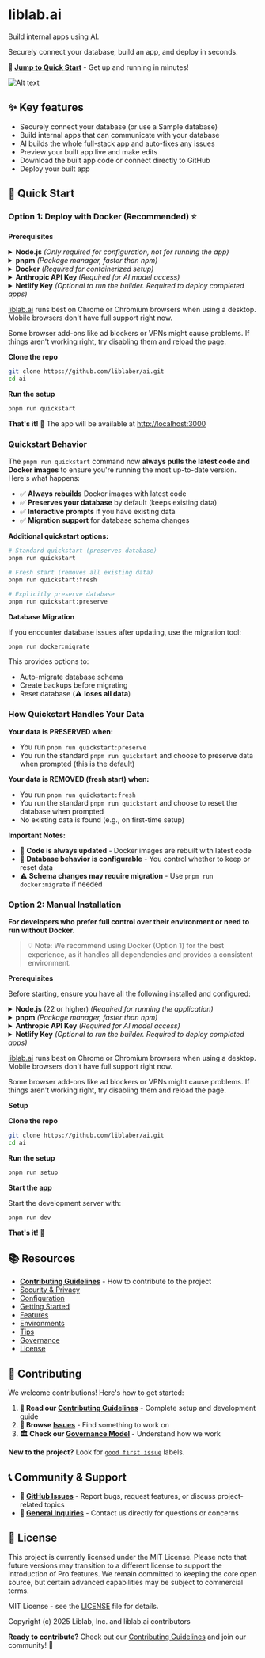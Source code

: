 # liblab.ai

Build internal apps using AI.

Securely connect your database, build an app, and deploy in seconds.

**🚀 [Jump to Quick Start](#-quick-start)** - Get up and running in minutes!

![Alt text](https://github.com/liblaber/ai/raw/main/assets/videos/liblab-ai-preview.gif)

## **✨ Key features**

- Securely connect your database (or use a Sample database)
- Build internal apps that can communicate with your database
- AI builds the whole full-stack app and auto-fixes any issues
- Preview your built app live and make edits
- Download the built app code or connect directly to GitHub
- Deploy your built app

## **🚀 Quick Start**

### **Option 1: Deploy with Docker (Recommended) ⭐**

**Prerequisites**

<details>
  <summary><b>Node.js</b> <em>(Only required for configuration, not for running the app)</em></summary>

Node.js is a program that helps your computer run certain types of applications. You'll need it to set up this project, but don't worry - it's free and easy to install!

<strong>📱 macOS (Mac computers)</strong>

**Option 1: Simple download (Recommended for beginners)**

1. Open your web browser and go to [nodejs.org](https://nodejs.org/)
2. You'll see two download buttons - click the one that says "LTS" (it's the safer, more stable version)
3. The file will download automatically
4. Double-click the downloaded file (it will end in .pkg)
5. Follow the installation wizard - just click "Continue" and "Install" when prompted
6. Enter your computer password when asked

**Option 2: Using Homebrew**

1. Open Terminal
2. Copy and paste this command: `brew install node`
3. Press Enter and wait for it to finish

<strong>🪟 Windows</strong>

**Option 1: Simple download (Recommended for beginners)**

1. Open your web browser and go to [nodejs.org](https://nodejs.org/)
2. You'll see two download buttons - click the one that says "LTS" (it's the safer, more stable version)
3. The file will download automatically
4. Find the downloaded file (usually in your Downloads folder) and double-click it
5. Follow the installation wizard - just click "Next" and "Install" when prompted
6. Click "Finish" when done

<strong>🐧 Linux</strong>

**Ubuntu/Debian (most common Linux versions)**

1. Open Terminal (press Ctrl + Alt + T)
2. Copy and paste this command: `sudo apt update && sudo apt install nodejs npm`
3. Press Enter and type your password when asked
4. Type "Y" and press Enter to confirm

**Other Linux versions**

1. Open Terminal
2. Copy and paste this command: `sudo snap install node --classic`
3. Press Enter and type your password when asked

<strong>✅ How to check if it worked</strong>

After installation, you can verify it worked:

1. Open Terminal (Mac/Linux) or Command Prompt (Windows)
2. Type: `node --version` and press Enter
3. You should see something like "v22.0.0" or higher
4. Type: `npm --version` and press Enter
5. You should see a version number like "9.6.7"

<strong>❓ Need help?</strong>

- **Windows users:** If you get an error about "node is not recognized", restart your computer after installation or refer to the [official Windows guide](https://learn.microsoft.com/en-us/windows/dev-environment/javascript/nodejs-on-windows)
- **Mac users:** If you get a security warning, go to System Preferences > Security & Privacy and click "Allow"
- **Linux users:** If you get a permission error, make sure to type `sudo` before the commands

</details>

<details>
  <summary><b>pnpm</b> <em>(Package manager, faster than npm)</em></summary>

```bash
# Install pnpm globally
npm install -g pnpm

# Verify installation
pnpm --version
```

</details>

<details>
  <summary><b>Docker</b> <em>(Required for containerized setup)</em></summary>

Install Docker Desktop from [docker.com/get-started](https://www.docker.com/get-started/)

**Verify the Installation**

```bash
docker --version
docker-compose --version
```

</details>

<details>
  <summary><b>Anthropic API Key </b><em>(Required for AI model access)</em></summary>

<strong>Step 1: Create an Anthropic Account</strong>

1. Go to [console.anthropic.com/signup](https://console.anthropic.com/signup)
2. Create an account
3. Verify your email

<strong>Step 2: Generate an API Key</strong> 4. Go to [console.anthropic.com/settings/keys](https://console.anthropic.com/settings/keys) 5. Click "Create Key" 6. Give it a name (e.g., "liblab-ai") 7. Copy the API key (starts with `sk-ant-`)

<strong>Step 3: Save your API Key</strong>
Add this to your `.env` file during setup, but keep it handy:

```bash
ANTHROPIC_API_KEY=sk-ant-your-api-key-here
```

</details>

<details>
  <summary><b>Netlify Key</b> <em>(Optional to run the builder. Required to deploy completed apps)</em></summary>

<strong>Step 1: Create a Netlify account</strong>

1. Go to [netlify.com](https://netlify.com/)
2. Sign up for a free account

<strong>Step 2: Generate an auth token</strong> 3. Go to User Settings &gt; Applications &gt; New access token 4. Generate and copy your token

<strong>Step 3: Add the token to your .env file</strong>

```bash
NETLIFY_AUTH_TOKEN=your-token-here
```

Once configured, you can deploy any app you generate through liblab.ai to Netlify using the deploy option in the UI.

</details>

[liblab.ai](http://liblab.ai/) runs best on Chrome or Chromium browsers when using a desktop. Mobile browsers don't have full support right now.

Some browser add-ons like ad blockers or VPNs might cause problems. If things aren't working right, try disabling them and reload the page.

**Clone the repo**

```bash
git clone https://github.com/liblaber/ai.git
cd ai
```

**Run the setup**

```bash
pnpm run quickstart
```

**That's it! 🎉** The app will be available at [http://localhost:3000](http://localhost:3000/)

### **Quickstart Behavior**

The `pnpm run quickstart` command now **always pulls the latest code and Docker images** to ensure you're running the most up-to-date version. Here's what happens:

- ✅ **Always rebuilds** Docker images with latest code
- ✅ **Preserves your database** by default (keeps existing data)
- ✅ **Interactive prompts** if you have existing data
- ✅ **Migration support** for database schema changes

**Additional quickstart options:**

```bash
# Standard quickstart (preserves database)
pnpm run quickstart

# Fresh start (removes all existing data)
pnpm run quickstart:fresh

# Explicitly preserve database
pnpm run quickstart:preserve
```

**Database Migration**

If you encounter database issues after updating, use the migration tool:

```bash
pnpm run docker:migrate
```

This provides options to:

- Auto-migrate database schema
- Create backups before migrating
- Reset database (⚠️ **loses all data**)

### How Quickstart Handles Your Data

**Your data is PRESERVED when:**

- You run `pnpm run quickstart:preserve`
- You run the standard `pnpm run quickstart` and choose to preserve data when prompted (this is the default)

**Your data is REMOVED (fresh start) when:**

- You run `pnpm run quickstart:fresh`
- You run the standard `pnpm run quickstart` and choose to reset the database when prompted
- No existing data is found (e.g., on first-time setup)

**Important Notes:**

- 🔄 **Code is always updated** - Docker images are rebuilt with latest code
- 💾 **Database behavior is configurable** - You control whether to keep or reset data
- ⚠️ **Schema changes may require migration** - Use `pnpm run docker:migrate` if needed

### **Option 2: Manual Installation**

**For developers who prefer full control over their environment or need to run without Docker.**

> 💡 Note: We recommend using Docker (Option 1) for the best experience, as it handles all dependencies and provides a consistent environment.

**Prerequisites**

Before starting, ensure you have all the following installed and configured:

<details>
  <summary><b>Node.js</b> (22 or higher) <em>(Required for running the application)</em></summary>

Node.js is a program that helps your computer run certain types of applications. You'll need it to run this project on your computer.

<strong>📱 macOS (Mac computers)</strong>

**Option 1: Simple download (Recommended for beginners)**

1. Open your web browser and go to [nodejs.org](https://nodejs.org/)
2. You'll see two download buttons - click the one that says "LTS" (it's the safer, more stable version)
3. The file will download automatically
4. Double-click the downloaded file (it will end in .pkg)
5. Follow the installation wizard - just click "Continue" and "Install" when prompted
6. Enter your computer password when asked

**Option 2: Using Homebrew (if you're comfortable with Terminal)**

1. Open Terminal (press Cmd + Space, type "Terminal", press Enter)
2. Copy and paste this command: `brew install node`
3. Press Enter and wait for it to finish

<strong>🪟 Windows</strong>

**Option 1: Simple download (Recommended for beginners)**

1. Open your web browser and go to [nodejs.org](https://nodejs.org/)
2. You'll see two download buttons - click the one that says "LTS" (it's the safer, more stable version)
3. The file will download automatically
4. Find the downloaded file (usually in your Downloads folder) and double-click it
5. Follow the installation wizard - just click "Next" and "Install" when prompted
6. Click "Finish" when done

**Option 2: Using Windows Store (Windows 10/11)**

1. Open the Microsoft Store app
2. Search for "Node.js"
3. Click "Install" on the official Node.js app
4. Wait for it to finish installing

<strong>🐧 Linux</strong>

**Ubuntu/Debian (most common Linux versions)**

1. Open Terminal (press Ctrl + Alt + T)
2. Copy and paste this command: `sudo apt update && sudo apt install nodejs npm`
3. Press Enter and type your password when asked
4. Type "Y" and press Enter to confirm

**Other Linux versions**

1. Open Terminal
2. Copy and paste this command: `sudo snap install node --classic`
3. Press Enter and type your password when asked

<strong>✅ How to check if it worked</strong>

After installation, you can verify it worked:

1. Open Terminal (Mac/Linux) or Command Prompt (Windows)
2. Type: `node --version` and press Enter
3. You should see something like "v22.0.0" or higher
4. Type: `npm --version` and press Enter
5. You should see a version number like "9.6.7"

<strong>❓ Need help?</strong>

- **Windows users:** If you get an error about "node is not recognized", restart your computer after installation or refer to the [official Windows guide](https://learn.microsoft.com/en-us/windows/dev-environment/javascript/nodejs-on-windows).
- **Mac users:** If you get a security warning, go to System Preferences > Security & Privacy and click "Allow"
- **Linux users:** If you get a permission error, make sure to type `sudo` before the commands

</details>

<details>
  <summary><b>pnpm</b> <em>(Package manager, faster than npm)</em></summary>

```bash
# Install pnpm globally
npm install -g pnpm

# Verify installation
pnpm --version
```

</details>

<details>
  <summary><b>Anthropic API Key</b> <em>(Required for AI model access)</em></summary>

<strong>Step 1: Create an Anthropic Account</strong>

1. Go to [console.anthropic.com/signup](https://console.anthropic.com/signup)
2. Create an account
3. Verify your email

<strong>Step 2: Generate an API Key</strong> 4. Go to [console.anthropic.com/settings/keys](https://console.anthropic.com/settings/keys) 5. Click "Create Key" 6. Give it a name (e.g., "liblab-ai") 7. Copy the API key (starts with `sk-ant-`)

<strong>Step 3: Save your API Key</strong>
Add this to your `.env` file during setup, but keep it handy:

```bash
ANTHROPIC_API_KEY=sk-ant-your-api-key-here
```

</details>

<details>
  <summary><b>Netlify Key</b> <em>(Optional to run the builder. Required to deploy completed apps)</em></summary>

<strong>Step 1: Create a Netlify account</strong>

1. Go to [netlify.com](https://netlify.com/)
2. Sign up for a free account

<strong>Step 2: Generate an auth token</strong> 3. Go to User Settings &gt; Applications &gt; New access token 4. Generate and copy your token

<strong>Step 3: Add the token to your .env file</strong>

```bash
NETLIFY_AUTH_TOKEN=your-token-here
```

</details>

[liblab.ai](http://liblab.ai/) runs best on Chrome or Chromium browsers when using a desktop. Mobile browsers don't have full support right now.

Some browser add-ons like ad blockers or VPNs might cause problems. If things aren't working right, try disabling them and reload the page.

**Setup**

**Clone the repo**

```bash
git clone https://github.com/liblaber/ai.git
cd ai
```

**Run the setup**

```bash
pnpm run setup
```

**Start the app**

Start the development server with:

```bash
pnpm run dev
```

**That's it! 🎉**

## **📚 Resources**

- [**Contributing Guidelines**](https://github.com/liblaber/ai/blob/main/CONTRIBUTING.md) - How to contribute to the project
- [Security & Privacy](docs/security-and-privacy.md)
- [Configuration](docs/configuration.md)
- [Getting Started](docs/getting-started.md)
- [Features](docs/features.md)
- [Environments](docs/environments.md)
- [Tips](docs/tips.md)
- [Governance](docs/governance.md)
- [License](LICENSE)

## **🤝 Contributing**

We welcome contributions! Here's how to get started:

1. **📖 Read our [Contributing Guidelines](https://github.com/liblaber/ai/blob/main/CONTRIBUTING.md)** - Complete setup and development guide
2. **🐛 Browse [Issues](https://github.com/liblaber/ai/issues)** - Find something to work on
3. **🏛️ Check our [Governance Model](docs/governance.md)** - Understand how we work

**New to the project?** Look for [`good first issue`](https://github.com/liblaber/ai/labels/good%20first%20issue) labels.

## **📞 Community & Support**

- **🐛 [GitHub Issues](https://github.com/liblaber/ai/issues)** - Report bugs, request features, or discuss project-related topics
- **📧 [General Inquiries](mailto:contact@liblab.ai)** - Contact us directly for questions or concerns

## **📄 License**

This project is currently licensed under the MIT License. Please note that future versions may transition to a different license to support the introduction of Pro features. We remain committed to keeping the core open source, but certain advanced capabilities may be subject to commercial terms.

MIT License - see the [LICENSE](https://github.com/liblaber/ai/blob/main/LICENSE) file for details.

Copyright (c) 2025 Liblab, Inc. and liblab.ai contributors

**Ready to contribute?** Check out our [Contributing Guidelines](https://github.com/liblaber/ai/blob/main/CONTRIBUTING.md) and join our community! 🚀

